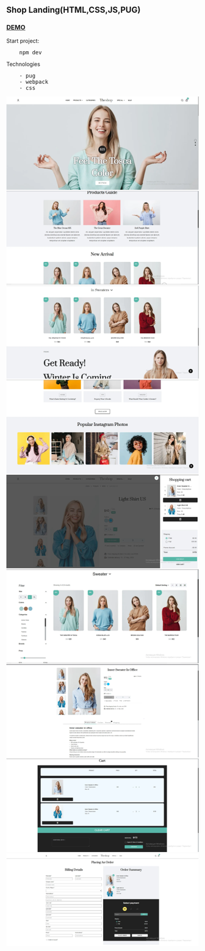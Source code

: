 ## Shop Landing(HTML,CSS,JS,PUG)
### [DEMO](https://shop-js-pug-css.vercel.app/index.html)
Start project:
<pre>
    npm dev
</pre>

Technologies

<pre>
    - pug
    - webpack
    - css
</pre>

![image](./screenshots/main.webp)
![image](./screenshots/main_2.webp)
![image](./screenshots/main_3.webp)
![image](./screenshots/main_4.webp)
![image](./screenshots/cart-menu.webp)
![image](./screenshots/category.webp)
![image](./screenshots/single.webp)
![image](./screenshots/cart.webp)
![image](./screenshots/order.webp)
